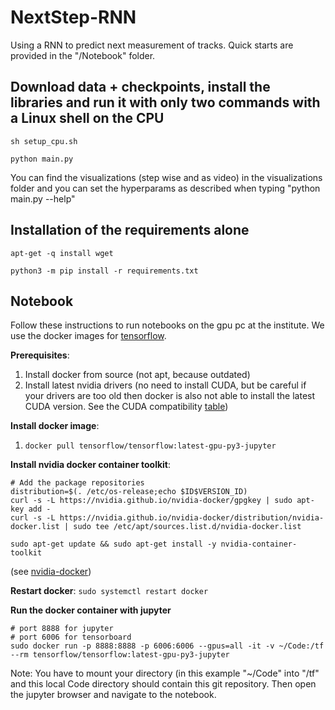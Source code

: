 # NextStep-RNN

Using a RNN to predict next measurement of tracks.
Quick starts are provided in the "/Notebook" folder.

## Download data + checkpoints, install the libraries and run it with only two commands with a Linux shell on the CPU

`sh setup_cpu.sh`

`python main.py`

You can find the visualizations (step wise and as video) in the visualizations folder and you can set the hyperparams as described when typing "python main.py --help"

## Installation of the requirements alone

`apt-get -q install wget`

`python3 -m pip install -r requirements.txt`

## Notebook

Follow these instructions to run notebooks on the gpu pc at the institute.
We use the docker images for [tensorflow](https://www.tensorflow.org/install/docker).

**Prerequisites**:
1. Install docker from source (not apt, because outdated)
2. Install latest nvidia drivers (no need to install CUDA, but be careful if your drivers are too old then docker is also not able to install the latest CUDA version. See the CUDA compatibility [table](https://docs.nvidia.com/deploy/cuda-compatibility/index.html#binary-compatibility__table-toolkit-driver))

**Install docker image**:
1. `docker pull tensorflow/tensorflow:latest-gpu-py3-jupyter`

**Install nvidia docker container toolkit**:
```
# Add the package repositories
distribution=$(. /etc/os-release;echo $ID$VERSION_ID)
curl -s -L https://nvidia.github.io/nvidia-docker/gpgkey | sudo apt-key add -
curl -s -L https://nvidia.github.io/nvidia-docker/distribution/nvidia-docker.list | sudo tee /etc/apt/sources.list.d/nvidia-docker.list

sudo apt-get update && sudo apt-get install -y nvidia-container-toolkit
```
(see [nvidia-docker](https://github.com/NVIDIA/nvidia-docker))

**Restart docker**:
`sudo systemctl restart docker`

**Run the docker container with jupyter**
```
# port 8888 for jupyter
# port 6006 for tensorboard
sudo docker run -p 8888:8888 -p 6006:6006 --gpus=all -it -v ~/Code:/tf --rm tensorflow/tensorflow:latest-gpu-py3-jupyter
```

Note: You have to mount your directory (in this example "~/Code" into "/tf" and this local Code directory
should contain this git repository. Then open the jupyter browser and navigate to the notebook.
